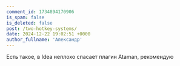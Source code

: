 ```yaml
---
comment_id: 1734894170906
is_spam: false
is_deleted: false
post: /two-hotkey-systems/
date: 2024-12-22 19:02:51 +0000
author_fullname: 'Александр'
---
```


Есть такое, в Idea неплохо спасает плагин Ataman, рекомендую
